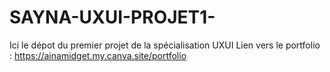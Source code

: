 # SAYNA-UXUI-PROJET1-
Ici le dépot du premier projet de la spécialisation UXUI
Lien vers le portfolio : https://ainamidget.my.canva.site/portfolio
